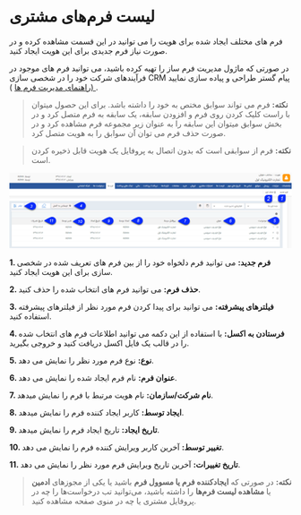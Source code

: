 #   لیست فرم‌های مشتری 

فرم های مختلف ایجاد شده برای هویت را می توانید در این قسمت مشاهده کرده و در صورت نیاز فرم جدیدی برای این هویت ایجاد کنید.

در صورتی که ماژول مدیریت فرم ساز را تهیه کرده باشید، می توانید فرم های موجود در فرآیندهای شرکت خود را در شخصی سازی CRM پیام گستر طراحی و پیاده سازی نمایید .[ (راهنمای مدیریت فرم ها](https://github.com/1stco/PayamGostarDocs/blob/master/help%202.5.4/Settings/Personalization-crm/Form-management/Form-management.md) )

> **نکته:** فرم می تواند سوابق مختص به خود را داشته باشد. برای این حصول میتوان با راست کلیک کردن روی فرم و افزودن سابقه، یک سابقه به فرم متصل کرد و  در بخش سوابق میتوان این سابقه را به عنوان زیر مجموعه فرم مشاهده کرد و در صورت حذف فرم می توان آن سوابق را به هویت متصل کرد.

> **نکته:** فرم از سوابقی است که بدون اتصال به پروفایل یک هویت قابل ذخیره کردن است.

![](Bank-forms.png)

**1. فرم جدید:** می توانید فرم دلخواه خود را از بین فرم های تعریف شده در شخصی سازی برای این هویت ایجاد کنید.

**2. حذف فرم:** می توانید فرم های انتخاب شده را حذف کنید.

**3.  فیلترهای پیشرفته:** می توانید برای پیدا کردن فرم مورد نظر از فیلترهای پیشرفته استفاده کنید.

**4. فرستادن به اکسل:** با استفاده از این دکمه می توانید اطلاعات  فرم های انتخاب شده را در قالب یک فایل اکسل دریافت کنید و خروجی بگیرید.

**5. نوع:** نوع فرم مورد نظر را نمایش می دهد.

**6. عنوان فرم:** نام فرم ایجاد شده را نمایش می دهد.

**7. نام شرکت/سازمان:** نام  هویت مرتبط با فرم را نمایش میدهد.

**8. ایجاد توسط:** کاربر ایجاد کننده فرم را نمایش میدهد.

**9. تاریخ ایجاد:** تاریخ ایجاد فرم را نمایش میدهد.

**10. تغییر توسط:** آخرین کاربر ویرایش کننده فرم را نمایش می دهد.

**11. تاریخ تغییرات:** آخرین تاریخ ویرایش فرم مورد نظر را نمایش می دهد.


> **نکته:** در صورتی که **ایجادکننده فرم یا مسوول فرم** باشید یا یکی از مجوزهای  **ادمین** یا **مشاهده لیست فرم‌ها** را داشته باشید، می‌توانید تب درخواست‌ها را چه در پروفایل مشتری یا چه در منوی صفحه مشاهده کنید.

